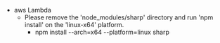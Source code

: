 * aws Lambda
    * Please remove the 'node_modules/sharp' directory and run 'npm install' on the 'linux-x64' platform.
        *  npm install --arch=x64 --platform=linux sharp

